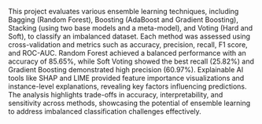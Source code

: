 This project evaluates various ensemble learning techniques, including Bagging (Random Forest), Boosting (AdaBoost and Gradient Boosting), Stacking (using two base models and a meta-model), and Voting (Hard and Soft), to classify an imbalanced dataset. Each method was assessed using cross-validation and metrics such as accuracy, precision, recall, F1 score, and ROC-AUC. Random Forest achieved a balanced performance with an accuracy of 85.65%, while Soft Voting showed the best recall (25.82%) and Gradient Boosting demonstrated high precision (60.97%). Explainable AI tools like SHAP and LIME provided feature importance visualizations and instance-level explanations, revealing key factors influencing predictions. The analysis highlights trade-offs in accuracy, interpretability, and sensitivity across methods, showcasing the potential of ensemble learning to address imbalanced classification challenges effectively.
